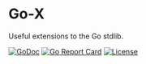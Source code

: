 # Go-X

Useful extensions to the Go stdlib.

[![GoDoc](https://godoc.org/github.com/bsm/go-x?status.png)](http://godoc.org/github.com/bsm/go-x)
[![Go Report Card](https://goreportcard.com/badge/github.com/bsm/go-x)](https://goreportcard.com/report/github.com/bsm/go-x)
[![License](https://img.shields.io/badge/License-Apache%202.0-blue.svg)](https://opensource.org/licenses/Apache-2.0)
